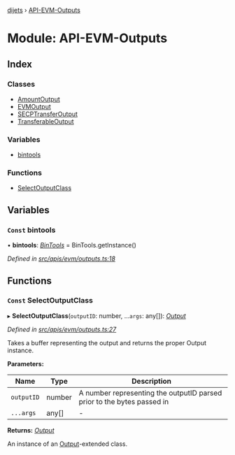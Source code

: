 [dijets](../README.md) › [API-EVM-Outputs](api_evm_outputs.md)

# Module: API-EVM-Outputs

## Index

### Classes

* [AmountOutput](../classes/api_evm_outputs.amountoutput.md)
* [EVMOutput](../classes/api_evm_outputs.evmoutput.md)
* [SECPTransferOutput](../classes/api_evm_outputs.secptransferoutput.md)
* [TransferableOutput](../classes/api_evm_outputs.transferableoutput.md)

### Variables

* [bintools](api_evm_outputs.md#const-bintools)

### Functions

* [SelectOutputClass](api_evm_outputs.md#const-selectoutputclass)

## Variables

### `Const` bintools

• **bintools**: *[BinTools](../classes/utils_bintools.bintools.md)* = BinTools.getInstance()

*Defined in [src/apis/evm/outputs.ts:18](https://github.com/Dijets-Inc/dijetsjs/blob/master/src/apis/evm/outputs.ts#L18)*

## Functions

### `Const` SelectOutputClass

▸ **SelectOutputClass**(`outputID`: number, ...`args`: any[]): *[Output](../classes/common_output.output.md)*

*Defined in [src/apis/evm/outputs.ts:27](https://github.com/Dijets-Inc/dijetsjs/blob/master/src/apis/evm/outputs.ts#L27)*

Takes a buffer representing the output and returns the proper Output instance.

**Parameters:**

Name | Type | Description |
------ | ------ | ------ |
`outputID` | number | A number representing the outputID parsed prior to the bytes passed in  |
`...args` | any[] | - |

**Returns:** *[Output](../classes/common_output.output.md)*

An instance of an [Output](../classes/common_output.output.md)-extended class.
